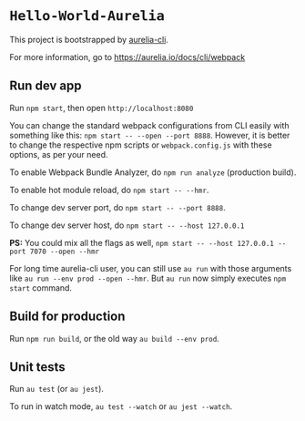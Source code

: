 # `Hello-World-Aurelia`

This project is bootstrapped by [aurelia-cli](https://github.com/aurelia/cli).

For more information, go to https://aurelia.io/docs/cli/webpack

## Run dev app

Run `npm start`, then open `http://localhost:8080`

You can change the standard webpack configurations from CLI easily with something like this: `npm start -- --open --port 8888`. However, it is better to change the respective npm scripts or `webpack.config.js` with these options, as per your need.

To enable Webpack Bundle Analyzer, do `npm run analyze` (production build).

To enable hot module reload, do `npm start -- --hmr`.

To change dev server port, do `npm start -- --port 8888`.

To change dev server host, do `npm start -- --host 127.0.0.1`

**PS:** You could mix all the flags as well, `npm start -- --host 127.0.0.1 --port 7070 --open --hmr`

For long time aurelia-cli user, you can still use `au run` with those arguments like `au run --env prod --open --hmr`. But `au run` now simply executes `npm start` command.

## Build for production

Run `npm run build`, or the old way `au build --env prod`.

## Unit tests

Run `au test` (or `au jest`).

To run in watch mode, `au test --watch` or `au jest --watch`.

